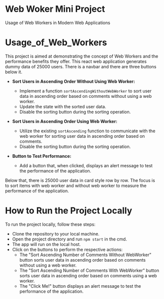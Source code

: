 # Web Woker Mini Project
Usage of Web Workers in Modern Web Applications
# Usage_of_Web_Workers
This project is aimed at demonstrating the concept of Web Workers and the performance benefits they offer. This react web application generates dummy data of 25000 users. There is a navbar and there are three buttons below it.
- **Sort Users in Ascending Order Without Using Web Worker:**
  - Implement a function `sortAscendingWithoutWebWorker` to sort user data in ascending order based on comments without using a web worker.
  - Update the state with the sorted user data.
  - Disable the sorting button during the sorting operation.

- **Sort Users in Ascending Order Using Web Worker:**
  - Utilize the existing `sortAscending` function to communicate with the web worker for sorting user data in ascending order based on comments.
  - Disable the sorting button during the sorting operation.

- **Button to Test Performance:**
  - Add a button that, when clicked, displays an alert message to test the performance of the application.


Below that, there is 25000 user data in card style row by row.
The focus is to sort items with web worker and without web worker to measure the performance of the application.
# How to Run the Project Locally
To run the project locally, follow these steps:
- Clone the repository to your local machine.
- Open the project directory and run `npm start` in the cmd.
- The app will run on the local host.
- Click on the buttons to perform the respective actions:
  - The "Sort Ascending Number of Comments Without WebWorker" button sorts user data in ascending order based on comments without using a web worker.
  - The "Sort Ascending Number of Comments With WebWorker" button sorts user data in ascending order based on comments using a web worker.
  - The "Click Me!" button displays an alert message to test the performance of the application.
